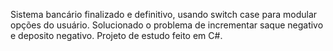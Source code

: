 Sistema bancário finalizado e definitivo, usando switch case para modular opções do usuário. Solucionado o problema de incrementar saque negativo e deposito negativo.
Projeto de estudo feito em C#.

